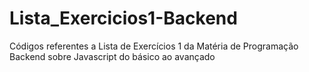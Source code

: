# Lista_Exercicios1-Backend
Códigos referentes a Lista de Exercícios 1 da Matéria de Programação Backend sobre Javascript do básico ao avançado
